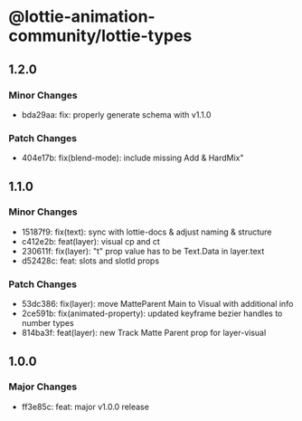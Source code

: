 # @lottie-animation-community/lottie-types

## 1.2.0

### Minor Changes

- bda29aa: fix: properly generate schema with v1.1.0

### Patch Changes

- 404e17b: fix(blend-mode): include missing Add & HardMix"

## 1.1.0

### Minor Changes

- 15187f9: fix(text): sync with lottie-docs & adjust naming & structure
- c412e2b: feat(layer): visual cp and ct
- 230611f: fix(layer): "t" prop value has to be Text.Data in layer.text
- d52428c: feat: slots and slotId props

### Patch Changes

- 53dc386: fix(layer): move MatteParent Main to Visual with additional info
- 2ce591b: fix(animated-property): updated keyframe bezier handles to number types
- 814ba3f: feat(layer): new Track Matte Parent prop for layer-visual

## 1.0.0

### Major Changes

- ff3e85c: feat: major v1.0.0 release
